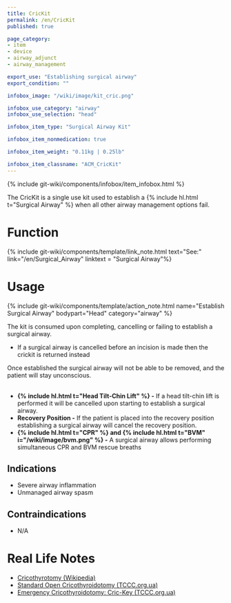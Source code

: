 ```yaml
---
title: CricKit
permalink: /en/CricKit
published: true

page_category:
- item
- device
- airway_adjunct
- airway_management

export_use: "Establishing surgical airway"
export_condition: ""

infobox_image: "/wiki/image/kit_cric.png"

infobox_use_category: "airway"
infobox_use_selection: "head"

infobox_item_type: "Surgical Airway Kit"

infobox_item_nonmedication: true

infobox_item_weight: "0.11kg | 0.25lb"

infobox_item_classname: "ACM_CricKit"
---
```


{% include git-wiki/components/infobox/item_infobox.html %}

The CricKit is a single use kit used to establish a {% include hl.html t="Surgical Airway" %} when all other airway management options fail. 

# Function
{% include git-wiki/components/template/link_note.html text="See:" link="/en/Surgical_Airway" linktext = "Surgical Airway"%}

# Usage
{% include git-wiki/components/template/action_note.html name="Establish Surgical Airway" bodypart="Head" category="airway" %}

The kit is consumed upon completing, cancelling or failing to establish a surgical airway.
- If a surgical airway is cancelled before an incision is made then the crickit is returned instead

Once established the surgical airway will not be able to be removed, and the patient will stay unconscious.<br><br>
- **{% include hl.html t="Head Tilt-Chin Lift" %} -** If a head tilt-chin lift is performed it will be cancelled upon starting to establish a surgical airway.
- **Recovery Position -** If the patient is placed into the recovery position establishing a surgical airway will cancel the recovery position.
- **{% include hl.html t="CPR" %} and {% include hl.html t="BVM" i="/wiki/image/bvm.png" %} -** A surgical airway allows performing simultaneous CPR and BVM rescue breaths

## Indications
- Severe airway inflammation
- Unmanaged airway spasm

## Contraindications
- N/A

# Real Life Notes
- [Cricothyrotomy (Wikipedia)](https://en.wikipedia.org/wiki/Cricothyrotomy)
- [Standard Open Cricothyroidotomy (TCCC.org.ua)](https://tccc.org.ua/en/guide/standard-open-cricothyroidotomy)
- [Emergency Cricothyroidotomy: Cric-Key (TCCC.org.ua)](https://tccc.org.ua/en/guide/emergency-cricothyroidotomy-cric-key)
